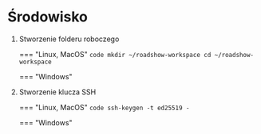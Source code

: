 # Środowisko

1. Stworzenie folderu roboczego

    === "Linux, MacOS"
        ```code
        mkdir ~/roadshow-workspace
        cd ~/roadshow-workspace
        ```

    === "Windows"


1. Stworzenie klucza SSH

    === "Linux, MacOS"
        ```code
        ssh-keygen -t ed25519 -
        ```

    === "Windows"

